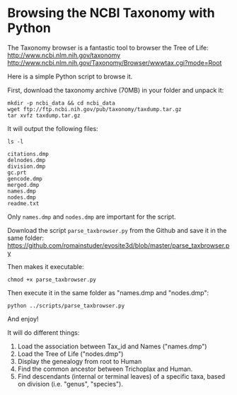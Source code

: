 # Browsing the NCBI Taxonomy with Python

The Taxonomy browser is a fantastic tool to browser the Tree of Life:
http://www.ncbi.nlm.nih.gov/taxonomy
http://www.ncbi.nlm.nih.gov/Taxonomy/Browser/wwwtax.cgi?mode=Root


Here is a simple Python script to browse it.

First, download the taxonomy archive  (70MB) in your folder and unpack it:
```shell
mkdir -p ncbi_data && cd ncbi_data
wget ftp://ftp.ncbi.nih.gov/pub/taxonomy/taxdump.tar.gz
tar xvfz taxdump.tar.gz
```

It will output the following files:
```shell
ls -l
```

```shell
citations.dmp
delnodes.dmp
division.dmp
gc.prt
gencode.dmp
merged.dmp
names.dmp
nodes.dmp
readme.txt
```

Only `names.dmp` and `nodes.dmp` are important for the script.

Download the script `parse_taxbrowser.py` from the Github and save it in the same folder:
https://github.com/romainstuder/evosite3d/blob/master/parse_taxbrowser.py


Then makes it executable:
```shell
chmod +x parse_taxbrowser.py
```

Then execute it in the same folder as "names.dmp and "nodes.dmp":
```shell
python ../scripts/parse_taxbrowser.py
```

And enjoy!

It will do different things:
1) Load the association between Tax_id and Names ("names.dmp")
2) Load the Tree of Life ("nodes.dmp")
3) Display the genealogy from root to Human
4) Find the common ancestor between Trichoplax and Human. 
5) Find descendants (internal or terminal leaves) of a specific taxa, based on division (i.e. "genus", "species").

